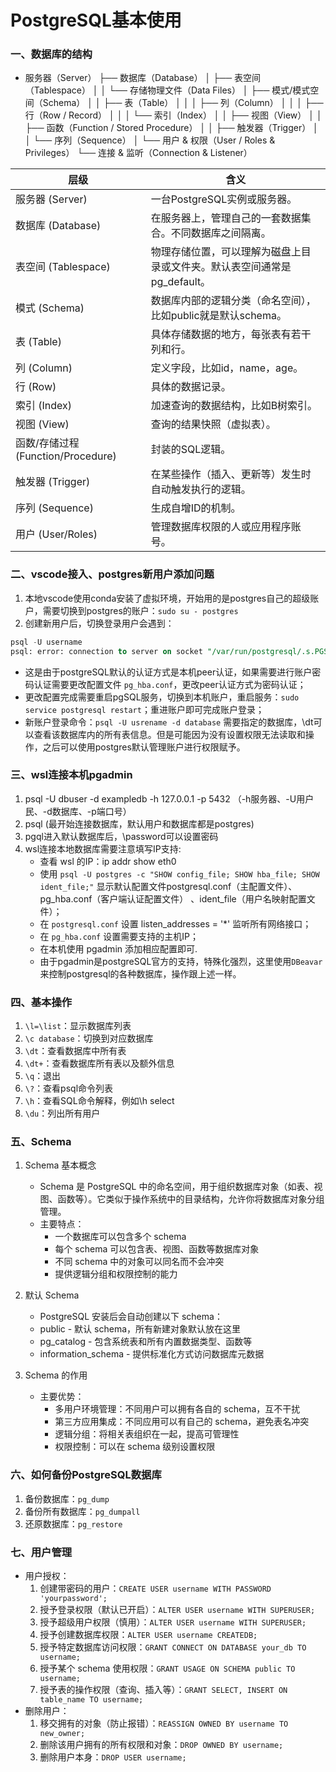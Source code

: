 # PostgreSQL基本使用

### 一、数据库的结构
+ 服务器（Server）
├── 数据库（Database）
│   ├── 表空间（Tablespace）
│   │   └── 存储物理文件（Data Files）
│   ├── 模式/模式空间（Schema）
│   │   ├── 表（Table）
│   │   │   ├── 列（Column）
│   │   │   ├── 行（Row / Record）
│   │   │   └── 索引（Index）
│   │   ├── 视图（View）
│   │   ├── 函数（Function / Stored Procedure）
│   │   ├── 触发器（Trigger）
│   │   └── 序列（Sequence）
│   └── 用户 & 权限（User / Roles & Privileges）
└── 连接 & 监听（Connection & Listener）

| 层级 | 含义 |
|-------|-------|
服务器 (Server) | 一台PostgreSQL实例或服务器。
数据库 (Database) | 在服务器上，管理自己的一套数据集合。不同数据库之间隔离。
表空间 (Tablespace) | 物理存储位置，可以理解为磁盘上目录或文件夹。默认表空间通常是pg_default。
模式 (Schema) | 数据库内部的逻辑分类（命名空间），比如public就是默认schema。
表 (Table) | 具体存储数据的地方，每张表有若干列和行。
列 (Column) | 定义字段，比如id，name，age。
行 (Row) | 具体的数据记录。
索引 (Index) | 加速查询的数据结构，比如B树索引。
视图 (View) | 查询的结果快照（虚拟表）。
函数/存储过程 (Function/Procedure) | 封装的SQL逻辑。
触发器 (Trigger) | 在某些操作（插入、更新等）发生时自动触发执行的逻辑。
序列 (Sequence) | 生成自增ID的机制。
用户 (User/Roles) | 管理数据库权限的人或应用程序账号。


### 二、vscode接入、postgres新用户添加问题
1. 本地vscode使用conda安装了虚拟环境，开始用的是postgres自己的超级账户，需要切换到postgres的账户：`sudo su - postgres`
2. 创建新用户后，切换登录用户会遇到：
```sql
psql -U username
psql: error: connection to server on socket "/var/run/postgresql/.s.PGSQL.5432" failed: FATAL:  Peer authentication failed for user "username"
```
+ 这是由于postgreSQL默认的认证方式是本机peer认证，如果需要进行账户密码认证需要更改配置文件 `pg_hba.conf`，更改peer认证方式为密码认证；
+ 更改配置完成需要重启pgSQL服务，切换到本机账户，重启服务：`sudo service postgresql restart`；重进账户即可完成账户登录；
+ 新账户登录命令：`psql -U usrename -d database` 需要指定的数据库，\dt可以查看该数据库内的所有表信息。但是可能因为没有设置权限无法读取和操作，之后可以使用postgres默认管理账户进行权限赋予。

### 三、wsl连接本机pgadmin
1. psql -U dbuser -d exampledb -h 127.0.0.1 -p 5432 （-h服务器、-U用户民、-d数据库、-p端口号）
2. psql (最开始连接数据库，默认用户和数据库都是postgres)
3. pgql进入默认数据库后，\password可以设置密码
4. wsl连接本地数据库需要注意填写IP支持:
    + 查看 wsl 的IP：ip addr show eth0
    + 使用 `psql -U postgres -c "SHOW config_file; SHOW hba_file; SHOW ident_file;"` 显示默认配置文件postgresql.conf（主配置文件）、pg_hba.conf（客户端认证配置文件） 、ident_file（用户名映射配置文件）；
    + 在 `postgresql.conf` 设置 listen_addresses = '*' 监听所有网络接口；
    + 在 `pg_hba.conf` 设置需要支持的主机IP；
    + 在本机使用 pgadmin 添加相应配置即可.
    + 由于pgadmin是postgreSQL官方的支持，特殊化强烈，这里使用`DBeavar`来控制postgresql的各种数据库，操作跟上述一样。

### 四、基本操作
1. `\l=\list`：显示数据库列表
2. `\c database`：切换到对应数据库
3. `\dt`：查看数据库中所有表
4. `\dt+`：查看数据库所有表以及额外信息
5. `\q`：退出
6. `\?`：查看psql命令列表
7. `\h`：查看SQL命令解释，例如\h select
8. `\du`：列出所有用户

### 五、Schema
1. Schema 基本概念
    + Schema 是 PostgreSQL 中的命名空间，用于组织数据库对象（如表、视图、函数等）。它类似于操作系统中的目录结构，允许你将数据库对象分组管理。
    + 主要特点：
        + 一个数据库可以包含多个 schema
        + 每个 schema 可以包含表、视图、函数等数据库对象
        + 不同 schema 中的对象可以同名而不会冲突
        + 提供逻辑分组和权限控制的能力

2. 默认 Schema
    + PostgreSQL 安装后会自动创建以下 schema：
    + public - 默认 schema，所有新建对象默认放在这里
    + pg_catalog - 包含系统表和所有内置数据类型、函数等
    + information_schema - 提供标准化方式访问数据库元数据

3. Schema 的作用
    + 主要优势：
        + 多用户环境管理：不同用户可以拥有各自的 schema，互不干扰
        + 第三方应用集成：不同应用可以有自己的 schema，避免表名冲突
        + 逻辑分组：将相关表组织在一起，提高可管理性
        + 权限控制：可以在 schema 级别设置权限


### 六、如何备份PostgreSQL数据库
1. 备份数据库：`pg_dump`
2. 备份所有数据库：`pg_dumpall`
3. 还原数据库：`pg_restore`


### 七、用户管理
+ 用户授权：
    1. 创建带密码的用户：`CREATE USER username WITH PASSWORD 'yourpassword';`
    2. 授予登录权限（默认已开启）：`ALTER USER username WITH SUPERUSER;`
    3. 授予超级用户权限（慎用）：`ALTER USER username WITH SUPERUSER;`
    4. 授予创建数据库权限：`ALTER USER username CREATEDB;`
    5. 授予特定数据库访问权限：`GRANT CONNECT ON DATABASE your_db TO username;`
    6. 授予某个 schema 使用权限：`GRANT USAGE ON SCHEMA public TO username;`
    7. 授予表的操作权限（查询、插入等）：`GRANT SELECT, INSERT ON table_name TO username;`
+ 删除用户：
    1. 移交拥有的对象（防止报错）：`REASSIGN OWNED BY username TO new_owner;`
    2. 删除该用户拥有的所有权限和对象：`DROP OWNED BY username;`
    3. 删除用户本身：`DROP USER username;`
